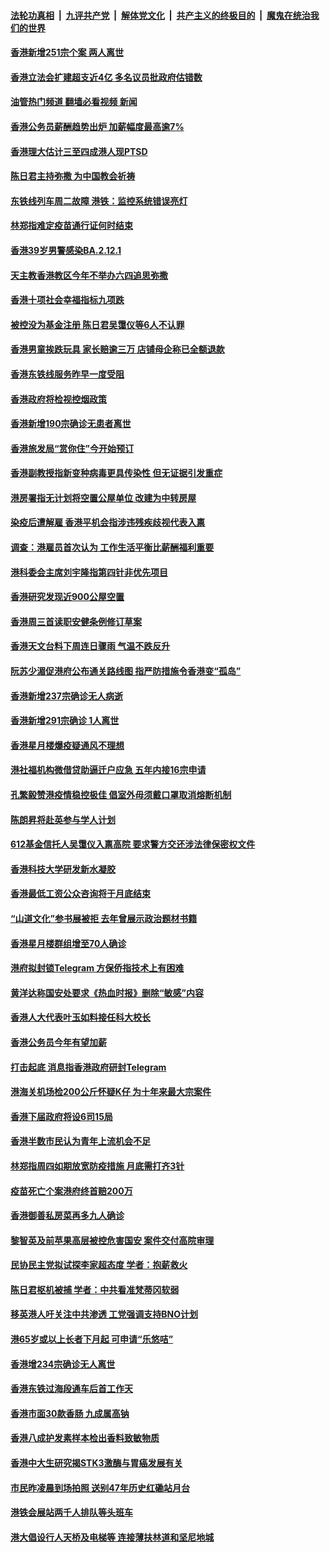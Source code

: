 ####  [法轮功真相](../../../../basic/blob/master/README.md?t=05261131) &nbsp;|&nbsp; [九评共产党](../../../../9ping.md/blob/master/README.md?t=05261131) &nbsp;|&nbsp; [解体党文化](../../../../jtdwh.md/blob/master/README.md?t=05261131)  &nbsp;|&nbsp; [共产主义的终极目的](../../../../gczydzjmd.md/blob/master/README.md?t=05261131) &nbsp;|&nbsp; [魔鬼在统治我们的世界](../../../../mgztzwmdsj.md/blob/master/README.md?t=05261131) 

#### [香港新增251宗个案 两人离世](../pages/nsc415/n13745414.md?t=05261131) 

#### [香港立法会扩建超支近4亿 多名议员批政府估错数](../pages/nsc415/n13745410.md?t=05261131) 

#### [油管热门频道 翻墙必看视频 新闻](http://45.76.130.85:81/youtube.html?05261131)

#### [香港公务员薪酬趋势出炉 加薪幅度最高逾7%](../pages/nsc415/n13745409.md?t=05261131) 

#### [香港理大估计三至四成港人现PTSD](../pages/nsc415/n13745394.md?t=05261131) 

#### [陈日君主持弥撒 为中国教会祈祷](../pages/nsc415/n13745386.md?t=05261131) 

#### [东铁线列车周二故障 港铁：监控系统错误亮灯](../pages/nsc415/n13745373.md?t=05261131) 

#### [林郑指难定疫苗通行证何时结束](../pages/nsc415/n13744589.md?t=05261131) 

#### [香港39岁男警感染BA.2.12.1](../pages/nsc415/n13744583.md?t=05261131) 

#### [天主教香港教区今年不举办六四追思弥撒](../pages/nsc415/n13744578.md?t=05261131) 

#### [香港十项社会幸福指标九项跌](../pages/nsc415/n13744573.md?t=05261131) 

#### [被控没为基金注册 陈日君吴霭仪等6人不认罪](../pages/nsc415/n13744569.md?t=05261131) 

#### [香港男童挨跌玩具 家长赔逾三万 店铺母企称已全额退款](../pages/nsc415/n13744563.md?t=05261131) 

#### [香港东铁线服务昨早一度受阻](../pages/nsc415/n13744560.md?t=05261131) 

#### [香港政府将检视控烟政策](../pages/nsc415/n13744555.md?t=05261131) 

#### [香港新增190宗确诊无患者离世](../pages/nsc415/n13743929.md?t=05261131) 

#### [香港旅发局“赏你住”今开始预订](../pages/nsc415/n13743923.md?t=05261131) 

#### [香港副教授指新变种病毒更具传染性 但无证据引发重症](../pages/nsc415/n13743915.md?t=05261131) 

#### [港房署指无计划将空置公屋单位 改建为中转房屋](../pages/nsc415/n13743904.md?t=05261131) 

#### [染疫后遭解雇 香港平机会指涉违残疾歧视代表入禀](../pages/nsc415/n13743903.md?t=05261131) 

#### [调查：港雇员首次认为 工作生活平衡比薪酬福利重要](../pages/nsc415/n13743890.md?t=05261131) 

#### [港科委会主席刘宇隆指第四针非优先项目](../pages/nsc415/n13743848.md?t=05261131) 

#### [香港研究发现近900公屋空置](../pages/nsc415/n13743142.md?t=05261131) 

#### [香港周三首读职安健条例修订草案](../pages/nsc415/n13743136.md?t=05261131) 

#### [香港天文台料下周连日骤雨 气温不跌反升](../pages/nsc415/n13743130.md?t=05261131) 

#### [阮苏少湄促港府公布通关路线图 指严防措施令香港变“孤岛”](../pages/nsc415/n13743111.md?t=05261131) 

#### [香港新增237宗确诊无人病逝](../pages/nsc415/n13743083.md?t=05261131) 

#### [香港新增291宗确诊 1人离世](../pages/nsc415/n13741142.md?t=05261131) 

#### [香港星月楼爆疫疑通风不理想](../pages/nsc415/n13741137.md?t=05261131) 

#### [港社福机构微借贷助逼迁户应急 五年内接16宗申请](../pages/nsc415/n13741133.md?t=05261131) 

#### [孔繁毅赞港疫情稳控极佳 倡室外毋须戴口罩取消熔断机制](../pages/nsc415/n13741130.md?t=05261131) 

#### [陈朗昇将赴英参与学人计划](../pages/nsc415/n13741128.md?t=05261131) 

#### [612基金信托人吴霭仪入禀高院 要求警方交还涉法律保密权文件](../pages/nsc415/n13741122.md?t=05261131) 

#### [香港科技大学研发新水凝胶](../pages/nsc415/n13741115.md?t=05261131) 

#### [香港最低工资公众咨询将于月底结束](../pages/nsc415/n13740334.md?t=05261131) 

#### [“山道文化”参书展被拒 去年曾展示政治题材书籍](../pages/nsc415/n13740327.md?t=05261131) 

#### [香港星月楼群组增至70人确诊](../pages/nsc415/n13740321.md?t=05261131) 

#### [港府拟封锁Telegram 方保侨指技术上有困难](../pages/nsc415/n13740314.md?t=05261131) 

#### [黄洋达称国安处要求《热血时报》删除“敏感”内容](../pages/nsc415/n13740311.md?t=05261131) 

#### [香港人大代表叶玉如料接任科大校长](../pages/nsc415/n13740306.md?t=05261131) 

#### [香港公务员今年有望加薪](../pages/nsc415/n13740292.md?t=05261131) 

#### [打击起底 消息指香港政府研封Telegram](../pages/nsc415/n13739506.md?t=05261131) 

#### [港海关机场检200公斤怀疑K仔 为十年来最大宗案件](../pages/nsc415/n13739490.md?t=05261131) 

#### [香港下届政府将设6司15局](../pages/nsc415/n13739488.md?t=05261131) 

#### [香港半数市民认为青年上流机会不足](../pages/nsc415/n13739481.md?t=05261131) 

#### [林郑指周四如期放宽防疫措施 月底需打齐3针](../pages/nsc415/n13739477.md?t=05261131) 

#### [疫苗死亡个案港府终首赔200万](../pages/nsc415/n13739473.md?t=05261131) 

#### [香港御善私房菜再多九人确诊](../pages/nsc415/n13739467.md?t=05261131) 

#### [黎智英及前苹果高层被控危害国安 案件交付高院审理](../pages/nsc415/n13739465.md?t=05261131) 

#### [民协民主党拟试探李家超态度 学者：抱薪救火](../pages/nsc415/n13739356.md?t=05261131) 

#### [陈日君枢机被捕 学者：中共看准梵蒂冈软弱](../pages/nsc415/n13739018.md?t=05261131) 

#### [移英港人吁关注中共渗透 工党强调支持BNO计划](../pages/nsc415/n13738999.md?t=05261131) 

#### [港65岁或以上长者下月起 可申请“乐悠咭”](../pages/nsc415/n13738837.md?t=05261131) 

#### [香港增234宗确诊无人离世](../pages/nsc415/n13738829.md?t=05261131) 

#### [香港东铁过海段通车后首工作天](../pages/nsc415/n13738813.md?t=05261131) 

#### [香港市面30款香肠 九成属高钠](../pages/nsc415/n13738799.md?t=05261131) 

#### [香港八成护发素样本检出香料致敏物质](../pages/nsc415/n13738797.md?t=05261131) 

#### [香港中大生研究揭STK3激酶与胃癌发展有关](../pages/nsc415/n13738795.md?t=05261131) 

#### [市民昨凌晨到场拍照 送别47年历史红磡站月台](../pages/nsc415/n13738093.md?t=05261131) 

#### [港铁会展站两千人排队等头班车](../pages/nsc415/n13738050.md?t=05261131) 

#### [港大倡设行人天桥及电梯等 连接薄扶林道和坚尼地城](../pages/nsc415/n13738039.md?t=05261131) 

<img src='http://gfw-breaker.win/goodnews/indexes/nsc415.md' width='0px' height='0px'/>
